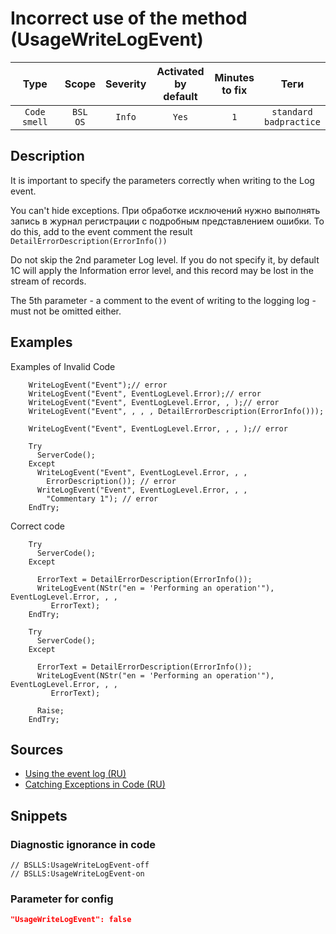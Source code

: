 # Incorrect use of the method (UsageWriteLogEvent)

|     Type     |        Scope        | Severity | Activated<br>by default | Minutes<br>to fix |               Теги                |
|:------------:|:-------------------:|:--------:|:-----------------------------:|:-----------------------:|:---------------------------------:|
| `Code smell` | `BSL`<br>`OS` |  `Info`  |             `Yes`             |           `1`           | `standard`<br>`badpractice` |

<!-- Блоки выше заполняются автоматически, не трогать -->
## Description
<!-- Описание диагностики заполняется вручную. Необходимо понятным языком описать смысл и схему работу -->
It is important to specify the parameters correctly when writing to the Log event.

You can't hide exceptions. При обработке исключений нужно выполнять запись в журнал регистрации с подробным представлением ошибки. To do this, add to the event comment the result `DetailErrorDescription(ErrorInfo())`

Do not skip the 2nd parameter Log level. If you do not specify it, by default 1C will apply the Information error level, and this record may be lost in the stream of records.

The 5th parameter - a comment to the event of writing to the logging log - must not be omitted either.

## Examples
<!-- В данном разделе приводятся примеры, на которые диагностика срабатывает, а также можно привести пример, как можно исправить ситуацию -->

Examples of Invalid Code
```bsl
    WriteLogEvent("Event");// error
    WriteLogEvent("Event", EventLogLevel.Error);// error
    WriteLogEvent("Event", EventLogLevel.Error, , );// error
    WriteLogEvent("Event", , , , DetailErrorDescription(ErrorInfo()));

    WriteLogEvent("Event", EventLogLevel.Error, , , );// error

    Try
      ServerCode();
    Except
      WriteLogEvent("Event", EventLogLevel.Error, , ,
        ErrorDescription()); // error
      WriteLogEvent("Event", EventLogLevel.Error, , ,
        "Commentary 1"); // error
    EndTry;
```

Correct code
```bsl
    Try
      ServerCode();
    Except

      ErrorText = DetailErrorDescription(ErrorInfo());
      WriteLogEvent(NStr("en = 'Performing an operation'"), EventLogLevel.Error, , ,
         ErrorText);
    EndTry;

    Try
      ServerCode();
    Except

      ErrorText = DetailErrorDescription(ErrorInfo());
      WriteLogEvent(NStr("en = 'Performing an operation'"), EventLogLevel.Error, , ,
         ErrorText);

      Raise;
    EndTry;
```

## Sources
<!-- Необходимо указывать ссылки на все источники, из которых почерпнута информация для создания диагностики -->
<!-- Примеры источников

* Источник: [Стандарт: Тексты модулей](https://its.1c.ru/db/v8std#content:456:hdoc)
* Полезная информация: [Отказ от использования модальных окон](https://its.1c.ru/db/metod8dev#content:5272:hdoc)
* Источник: [Cognitive complexity, ver. 1.4](https://www.sonarsource.com/docs/CognitiveComplexity.pdf) -->

* [Using the event log (RU)](https://its.1c.ru/db/v8std#content:498:hdoc)
* [Catching Exceptions in Code (RU)](https://its.1c.ru/db/v8std#content:499:hdoc)

## Snippets

<!-- Блоки ниже заполняются автоматически, не трогать -->
### Diagnostic ignorance in code

```bsl
// BSLLS:UsageWriteLogEvent-off
// BSLLS:UsageWriteLogEvent-on
```

### Parameter for config

```json
"UsageWriteLogEvent": false
```
